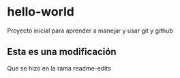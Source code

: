 # hello-world
Proyecto inicial para aprender a manejar y usar git y github


## Esta es una modificación 

Que se hizo en la rama readme-edits
